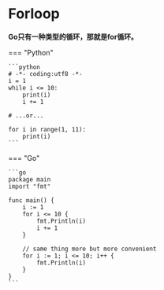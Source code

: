 # Forloop


**Go只有一种类型的循环，那就是for循环。**


=== "Python"

    ```python
    # -*- coding:utf8 -*-
    i = 1
    while i <= 10:
        print(i)
        i += 1
    
    # ...or...
    
    for i in range(1, 11):
        print(i)
    ```



=== "Go"

    ```go
    package main
    import "fmt"
    
    func main() {
        i := 1
        for i <= 10 {
            fmt.Println(i)
            i += 1
        }
    
        // same thing more but more convenient
        for i := 1; i <= 10; i++ {
            fmt.Println(i)
        }
    }
    ```